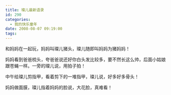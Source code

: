 ```yaml
---
title: 璨儿最新语录
id: 290
categories:
  - 我的快乐童年
date: 2008-08-07 09:19:00
tags:
---
```


和妈妈在一起玩，妈妈叫璨儿猪头，璨儿随即叫妈妈为猪妈妈！

妈妈看到爸爸梳头，夸爸爸说还好你白头发比较多，要不然长这么帅，后面小姑娘跟苍蝇一样。一旁的璨儿说，用拍子拍！

中午给璨儿剪指甲，看着剪下的一堆指甲，璨儿说，好多好多骨头！

妈妈做面膜，璨儿指着妈妈的脸说，大花脸，真难看！